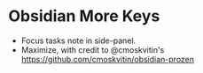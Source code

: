 # Obsidian More Keys

- Focus tasks note in side-panel.
- Maximize, with credit to @cmoskvitin's <https://github.com/cmoskvitin/obsidian-prozen>
